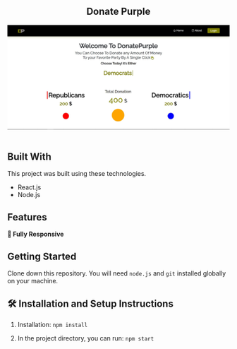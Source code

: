 <h2 align="center">
  Donate Purple<br/>
</h2>
<div align="center">
  <img alt="Demo" src="./src/Assets/donatep.JPG" />
</div>

<br/>


## Built With

This project was built using these technologies.

- React.js
- Node.js


## Features


**📱 Fully Responsive**

## Getting Started

Clone down this repository. You will need `node.js` and `git` installed globally on your machine.

## 🛠 Installation and Setup Instructions

1. Installation: `npm install`

2. In the project directory, you can run: `npm start`



